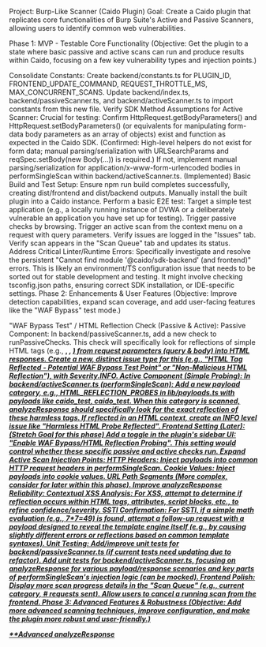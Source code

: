 Project: Burp-Like Scanner (Caido Plugin)
Goal: Create a Caido plugin that replicates core functionalities of Burp Suite's Active and Passive Scanners, allowing users to identify common web vulnerabilities.

Phase 1: MVP - Testable Core Functionality
(Objective: Get the plugin to a state where basic passive and active scans can run and produce results within Caido, focusing on a few key vulnerability types and injection points.)

Consolidate Constants:
 Create backend/constants.ts for PLUGIN_ID, FRONTEND_UPDATE_COMMAND, REQUEST_THROTTLE_MS, MAX_CONCURRENT_SCANS.
 Update backend/index.ts, backend/passiveScanner.ts, and backend/activeScanner.ts to import constants from this new file.
Verify SDK Method Assumptions for Active Scanner:
 Crucial for testing: Confirm HttpRequest.getBodyParameters() and HttpRequest.setBodyParameters() (or equivalents for manipulating form-data body parameters as an array of objects) exist and function as expected in the Caido SDK. (Confirmed: High-level helpers do not exist for form data; manual parsing/serialization with URLSearchParams and reqSpec.setBody(new Body(...)) is required.)
 If not, implement manual parsing/serialization for application/x-www-form-urlencoded bodies in performSingleScan within backend/activeScanner.ts. (Implemented)
Basic Build and Test Setup:
 Ensure npm run build completes successfully, creating dist/frontend and dist/backend outputs.
 Manually install the built plugin into a Caido instance.
 Perform a basic E2E test:
Target a simple test application (e.g., a locally running instance of DVWA or a deliberately vulnerable an application you have set up for testing).
Trigger passive checks by browsing.
Trigger an active scan from the context menu on a request with query parameters.
Verify issues are logged in the "Issues" tab.
Verify scan appears in the "Scan Queue" tab and updates its status.
Address Critical Linter/Runtime Errors:
 Specifically investigate and resolve the persistent "Cannot find module '@caido/sdk-backend' (and frontend)" errors. This is likely an environment/TS configuration issue that needs to be sorted out for stable development and testing. It might involve checking tsconfig.json paths, ensuring correct SDK installation, or IDE-specific settings.
Phase 2: Enhancements & User Features
(Objective: Improve detection capabilities, expand scan coverage, and add user-facing features like the "WAF Bypass" test mode.)

"WAF Bypass Test" / HTML Reflection Check (Passive & Active):
Passive Component:
 In backend/passiveScanner.ts, add a new check to runPassiveChecks.
 This check will specifically look for reflections of simple HTML tags (e.g., <b>, <i>, <u>) from request parameters (query & body) into HTML responses.
 Create a new, distinct issue type for this (e.g., "HTML Tag Reflected - Potential WAF Bypass Test Point" or "Non-Malicious HTML Reflection"), with Severity.INFO.
Active Component (Simple Probing):
 In backend/activeScanner.ts (performSingleScan):
Add a new payload category, e.g., HTML_REFLECTION_PROBES in lib/payloads.ts with payloads like <b>caido_test</b>, <i>caido_test</i>.
When this category is scanned, analyzeResponse should specifically look for the exact reflection of these harmless tags.
If reflected in an HTML context, create an INFO level issue like "Harmless HTML Probe Reflected".
Frontend Setting (Later):
 (Stretch Goal for this phase) Add a toggle in the plugin's sidebar UI: "Enable WAF Bypass/HTML Reflection Probing". This setting would control whether these specific passive and active checks run.
Expand Active Scan Injection Points:
 HTTP Headers: Inject payloads into common HTTP request headers in performSingleScan.
 Cookie Values: Inject payloads into cookie values.
 URL Path Segments (More complex, consider for later within this phase).
Improve analyzeResponse Reliability:
 Contextual XSS Analysis: For XSS, attempt to determine if reflection occurs within HTML tags, attributes, script blocks, etc., to refine confidence/severity.
 SSTI Confirmation: For SSTI, if a simple math evaluation (e.g., 7*7=49) is found, attempt a follow-up request with a payload designed to reveal the template engine itself (e.g., by causing slightly different errors or reflections based on common template syntaxes).
Unit Testing:
 Add/improve unit tests for backend/passiveScanner.ts (if current tests need updating due to refactor).
 Add unit tests for backend/activeScanner.ts, focusing on analyzeResponse for various payload/response scenarios and key parts of performSingleScan's injection logic (can be mocked).
Frontend Polish:
 Display more scan progress details in the "Scan Queue" (e.g., current category, # requests sent).
 Allow users to cancel a running scan from the frontend.
Phase 3: Advanced Features & Robustness
(Objective: Add more advanced scanning techniques, improve configuration, and make the plugin more robust and user-friendly.)

**Advanced analyzeResponse 